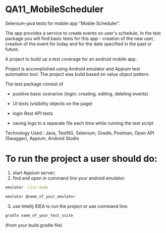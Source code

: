 # QA11_MobileScheduler

Selenium-java tests for mobile app "Mobile Scheduler".

The app provides a service to create events on user's schedule. In the test package you will find basic tests for this app - creation of the new user, creation of the event for today and for the date specified in the past or future.

A project to build up a test coverage for an android mobile app.

Project is accomplished using Android emulator and Appium test automation tool. The project was build based on value object pattern.

The test package consist of

*  positive basic scenarios (login; creating, editing, deleting events)

*  UI tests (visibility objects on the page)

*  login Rest API tests

*  saving logs to a separate file each time while running the test script

Technology Used : Java, TestNG, Selenium, Gradle, Postman, Open API (Swagger), Appium, Android Studio


# To run the project a user should do:
1. start Appium server;
2. find and open in command line your android emulator:
```bash
emulator -list-avds
```
```bash
emulator @name_of_your_emulator
```
3. use Intellij IDEA to run the project or use command line:
```bash
gradle name_of_your_test_suite
```
(from your build.gradle file) 
